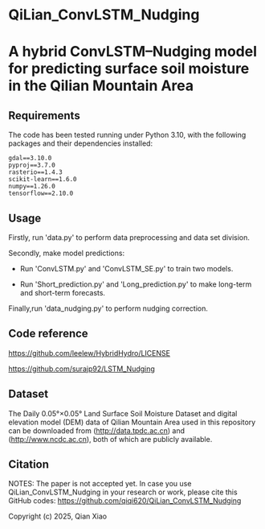 # QiLian_ConvLSTM_Nudging

# A hybrid ConvLSTM–Nudging model for predicting surface soil moisture in the Qilian Mountain Area

## Requirements

The code has been tested running under Python 3.10, with the following packages and their dependencies installed:
```
gdal==3.10.0
pyproj==3.7.0
rasterio==1.4.3
scikit-learn==1.6.0
numpy==1.26.0
tensorflow==2.10.0
```

## Usage

Firstly, run 'data.py' to perform data preprocessing and data set division.

Secondly, make model predictions:

- Run 'ConvLSTM.py' and 'ConvLSTM_SE.py' to train two models.
  
- Run  'Short_prediction.py' and 'Long_prediction.py' to make long-term and short-term forecasts.
  
Finally,run 'data_nudging.py' to perform nudging correction.

## Code reference

https://github.com/leelew/HybridHydro/LICENSE

https://github.com/surajp92/LSTM_Nudging

## Dataset
The Daily 0.05°×0.05° Land Surface Soil Moisture Dataset and digital elevation model (DEM) data of Qilian Mountain Area used in this repository can be downloaded from
 (http://data.tpdc.ac.cn) and (http://www.ncdc.ac.cn), both of which are publicly available.

## Citation
NOTES: The paper is not accepted yet. 
In case you use QiLian_ConvLSTM_Nudging in your research or work, please cite this GitHub codes:
https://github.com/qiqi620/QiLian_ConvLSTM_Nudging

Copyright (c) 2025, Qian Xiao
